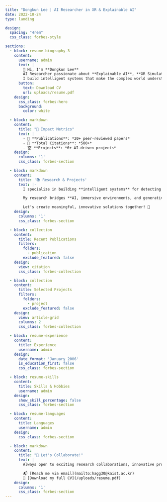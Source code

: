 ```yaml
---
title: "Dongkun Lee | AI Researcher in XR & Explainable AI"
date: 2022-10-24
type: landing

design:
  spacing: "4rem"
  css_class: forbes-style

sections:
  - block: resume-biography-3
    content:
      username: admin
      text: |
        👋 Hi, I'm **Dongkun Lee**  
        AI Researcher passionate about **Explainable AI**, **XR Simulation**, and **Multimodal Learning**.  
        I build intelligent systems that make the complex world understandable.
      button:
        text: Download CV
        url: uploads/resume.pdf
    design:
      css_class: forbes-hero
      background:
        color: white

  - block: markdown
    content:
      title: "🚀 Impact Metrics"
      text: |
        - 📄 **Publications**: *20+ peer-reviewed papers*
        - 📑 **Total Citations**: *500+*
        - 🏆 **Projects**: *6+ AI-driven projects*
    design:
      columns: '1'
      css_class: forbes-section

  - block: markdown
    content:
      title: '📚 Research & Projects'
      text: |-
        I specialize in building **intelligent systems** for detecting anomalies, enhancing XR simulations, and generating creative content through AI.  

        My research bridges **AI, immersive environments, and generative models** to tackle real-world challenges in autonomous driving, industrial safety, and education.  

        Let's create meaningful, innovative solutions together! 🤝
    design:
      columns: '1'
      css_class: forbes-section

  - block: collection
    content:
      title: Recent Publications
      filters:
        folders:
          - publication
        exclude_featured: false
    design:
      view: citation
      css_class: forbes-collection

  - block: collection
    content:
      title: Selected Projects
      filters:
        folders:
          - project
        exclude_featured: false
    design:
      view: article-grid
      columns: 2
      css_class: forbes-collection

  - block: resume-experience
    content:
      title: Experience
      username: admin
    design:
      date_format: 'January 2006'
      is_education_first: false
      css_class: forbes-section

  - block: resume-skills
    content:
      title: Skills & Hobbies
      username: admin
    design:
      show_skill_percentage: false
      css_class: forbes-section

  - block: resume-languages
    content:
      title: Languages
      username: admin
    design:
      css_class: forbes-section

  - block: markdown
    content:
      title: "🤝 Let's Collaborate!"
      text: |
        Always open to exciting research collaborations, innovative projects, and consulting opportunities.  

        📬 [Reach me via email](mailto:hagg30@kaist.ac.kr)  
        📄 [Download my full CV](/uploads/resume.pdf)
    design:
      columns: '1'
      css_class: forbes-section
---
```

